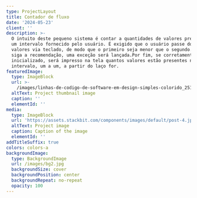 ```yaml
---
type: ProjectLayout
title: Contador de fluxo
date: '2024-05-23'
client: ''
description: >-
  O intuito deste pequeno sistema é contar a quantidades de valores presentes em
  um intervalo fornecido pelo usuário. É exigido que o usuário passe dois
  valores via teclado, de modo que o primeiro seja menor que o segundo. Caso não
  siga a recomendação, uma exceção será lançada.Por fim, se corretamente
  inicializado, será impresso na tela quantos valores estão presentes neste
  intervalo, um a um, a partir do laço for.
featuredImage:
  type: ImageBlock
  url: >-
    /images/linhas-de-codigo-de-software-em-design-simples-colorido_251819-2338.png
  altText: Project thumbnail image
  caption: ''
  elementId: ''
media:
  type: ImageBlock
  url: 'https://assets.stackbit.com/components/images/default/post-4.jpeg'
  altText: Project image
  caption: Caption of the image
  elementId: ''
addTitleSuffix: true
colors: colors-a
backgroundImage:
  type: BackgroundImage
  url: /images/bg2.jpg
  backgroundSize: cover
  backgroundPosition: center
  backgroundRepeat: no-repeat
  opacity: 100
---
```

